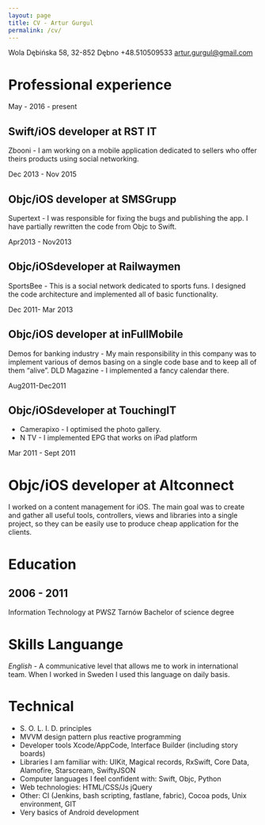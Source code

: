 ```yaml
---
layout: page
title: CV - Artur Gurgul
permalink: /cv/
---
```


<link href="madia/cv.css" type="text/css" rel="stylesheet"></link>

Wola Dębińska 58,
32-852 Dębno
+48.510509533
artur.gurgul@gmail.com

# Professional experience

May - 2016 - present
## Swift/iOS developer at RST IT
  Zbooni - I am working on a mobile application dedicated to sellers who offer theirs products using social networking.

Dec 2013 - Nov 2015
## Objc/iOS developer at SMSGrupp
  Supertext - I was responsible for fixing the bugs and publishing the app. I have partially rewritten the code from Objc to Swift.

Apr2013 - Nov2013
## Objc/iOSdeveloper at Railwaymen
  SportsBee - This is a social network dedicated to sports funs. I designed the
code architecture and implemented all of basic functionality.

Dec 2011- Mar 2013
## Objc/iOS developer at inFullMobile
  Demos for banking industry - My main responsibility in this company was to implement various of demos basing on a single code base and to keep all of them “alive”.
  DLD Magazine - I implemented a fancy calendar there.

Aug2011-Dec2011 
## Objc/iOSdeveloper at TouchingIT
  * Camerapixo - I optimised the photo gallery. 
  * N TV - I implemented EPG that works on iPad platform

Mar 2011 - Sept 2011
# Objc/iOS developer at Altconnect
  I worked on a content management for iOS. The main goal was to create and gather all useful tools, controllers, views and libraries into a single project, so they can be easily use to produce cheap application for the clients.

# Education

## 2006 - 2011
Information Technology at PWSZ Tarnów
Bachelor of science degree

# Skills Languange

*English* - A communicative level that allows me to work in international team. When I worked in Sweden I used this language on daily basis.

# Technical

* S. O. L. I. D. principles
* MVVM design pattern plus reactive programming
* Developer tools Xcode/AppCode, Interface Builder (including story boards)
* Libraries I am familiar with: UIKit, Magical records, RxSwift, Core Data, Alamofire, Starscream, SwiftyJSON
* Computer languages I feel confident with: Swift, Objc, Python
* Web technologies: HTML/CSS/Js jQuery
* Other: CI (Jenkins, bash scripting, fastlane, fabric), Cocoa pods, Unix environment, GIT
* Very basics of Android development


